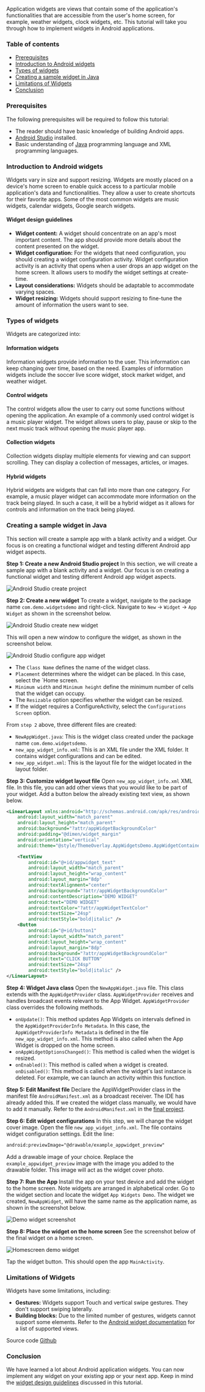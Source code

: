 Application widgets are views that contain some of the application's functionalities that are accessible from the user's home screen, for example, weather widgets, clock widgets, etc. This tutorial will take you through how to implement widgets in Android applications.

### Table of contents
- [Prerequisites](#prerequisites)
- [Introduction to Android widgets](#introduction-to-android-widgets)
- [Types of widgets](#types-of-widgets)
- [Creating a sample widget in Java](#creating-a-sample-widget-in-java)
- [Limitations of Widgets](#limitations-of-widgets)
- [Conclusion](#conclusion)

### Prerequisites
The following prerequisites will be required to follow this tutorial:
- The reader should have basic knowledge of building Android apps.
- [Android Studio](https://developer.android.com/studio) installed.
- Basic understanding of [Java](https://www.javatpoint.com/java-programs) programming language and XML programming languages.

### Introduction to Android widgets
Widgets vary in size and support resizing. Widgets are mostly placed on a device's home screen to enable quick access to a particular mobile application's data and functionalities. They allow a user to create shortcuts for their favorite apps. Some of the most common widgets are music widgets, calendar widgets, Google search widgets.

#### Widget design guidelines
- **Widget content:** A widget should concentrate on an app's most important content. The app should provide more details about the content presented on the widget.
- **Widget configuration:** For the widgets that need configuration, you should creating a widget configuration activity. Widget configuration activity is an activity that opens when a user drops an app widget on the home screen. It allows users to modify the widget settings at create-time.
- **Layout considerations:** Widgets should be adaptable to accommodate varying spaces.
- **Widget resizing:** Widgets should support resizing to fine-tune the amount of information the users want to see.

### Types of widgets
Widgets are categorized into:

#### Information widgets
Information widgets provide information to the user. This information can keep changing over time, based on the need. Examples of information widgets include the soccer live score widget, stock market widget, and weather widget.

#### Control widgets
The control widgets allow the user to carry out some functions without opening the application. An example of a commonly used control widget is a music player widget. The widget allows users to play, pause or skip to the next music track without opening the music player app.

#### Collection widgets
Collection widgets display multiple elements for viewing and can support scrolling. They can display a collection of messages, articles, or images.

#### Hybrid widgets
Hybrid widgets are widgets that can fall into more than one category. For example, a music player widget can accommodate more information on the track being played. In such a case, it will be a hybrid widget as it allows for controls and information on the track being played.

### Creating a sample widget in Java
This section will create a sample app with a blank activity and a widget. Our focus is on creating a functional widget and testing different Android app widget aspects.

**Step 1: Create a new Android Studio project**
In this section, we will create a sample app with a blank activity and a widget. Our focus is on creating a functional widget and testing different Android app widget aspects.

![Android Studio create project](/engineering-education/android-application-widgets-tutorial-in-java/android-studio-create-empty-activity-project.jpg)

**Step 2: Create a new widget**
To create a widget, navigate to the package name `com.demo.widgetsdemo` and right-click. Navigate to `New` -> `Widget` -> `App Widget` as shown in the screenshot below.

![Android Studio create new widget](/engineering-education/android-application-widgets-tutorial-in-java/android-studio-create-new-widget.jpg)

This will open a new window to configure the widget, as shown in the screenshot below.

![Android Studio configure app widget](/engineering-education/android-application-widgets-tutorial-in-java/android-studio-configure-app-widget.jpg)

- The `Class Name` defines the name of the widget class.
- `Placement` determines where the widget can be placed. In this case, select the `Home screen.
- `Minimum width` and `Minimum height` define the minimum number of cells that the widget can occupy.
- The `Resizable` option specifies whether the widget can be resized.
- If the widget requires a ConfigureActivity, select the `Configurations Screen` option.

From `step 2` above, three different files are created:
- `NewAppWidget.java`: This is the widget class created under the package name `com.demo.widgetsdemo`.
- `new_app_widget_info.xml`: This is an XML file under the XML folder. It contains widget configurations and can be edited.
- `new_app_widget.xml`: This is the layout file for the widget located in the layout folder.

**Step 3: Customize widget layout file**
Open `new_app_widget_info.xml` XML file. In this file, you can add other views that you would like to be part of your widget. Add a button below the already existing text view, as shown below.

```XML
<LinearLayout xmlns:android="http://schemas.android.com/apk/res/android"
    android:layout_width="match_parent"
    android:layout_height="match_parent"
    android:background="?attr/appWidgetBackgroundColor"
    android:padding="@dimen/widget_margin"
    android:orientation="vertical"
    android:theme="@style/ThemeOverlay.AppWidgetsDemo.AppWidgetContainer">

    <TextView
        android:id="@+id/appwidget_text"
        android:layout_width="match_parent"
        android:layout_height="wrap_content"
        android:layout_margin="8dp"
        android:textAlignment="center"
        android:background="?attr/appWidgetBackgroundColor"
        android:contentDescription="DEMO WIDGET"
        android:text="DEMO WIDGET"
        android:textColor="?attr/appWidgetTextColor"
        android:textSize="24sp"
        android:textStyle="bold|italic" />
    <Button
        android:id="@+id/button1"
        android:layout_width="match_parent"
        android:layout_height="wrap_content"
        android:layout_margin="8dp"
        android:background="?attr/appWidgetBackgroundColor"
        android:text="CLICK BUTTON"
        android:textSize="24sp"
        android:textStyle="bold|italic" />
</LinearLayout>
```

**Step 4: Widget Java class**
Open the `NewAppWidget.java` file. This class extends with the `AppWidgetProvider` class. `AppWidgetProvider` receives and handles broadcast events relevant to the App Widget. `AppWidgetProvider` class overrides the following methods.

- `onUpdate()`: This method updates App Widgets on intervals defined in the `AppWidgetProviderInfo Metadata`. In this case, the `AppWidgetProviderInfo Metadata` is defined in the file `new_app_widget_info.xml`. This method is also called when the App Widget is dropped on the home screen.
- `onAppWidgetOptionsChanged()`: This method is called when the widget is resized.
- `onEnabled()`: This method is called when a widget is created.
`onDisabled()`: This method is called when the widget's last instance is deleted. For example, we can launch an activity within this function.

**Step 5: Edit Manifest file**
Declare the AppWidgetProvider class in the manifest file `AndroidManifest.xml` as a broadcast receiver. The IDE has already added this. If we created the widget class manually, we would have to add it manually. Refer to the `AndroidManifest.xml` in the [final project](https://github.com/manmusa100/App-Widgets-Demo).

**Step 6: Edit widget configurations**
In this step, we will change the widget cover image. Open the file `new_app_widget_info.xml`. The file contains widget configuration settings. Edit the line:

```xml
android:previewImage="@drawable/example_appwidget_preview"
```
Add a drawable image of your choice. Replace the `example_appwidget_preview` image with the image you added to the drawable folder. This image will act as the widget cover photo.

**Step 7: Run the App**
Install the app on your test device and add the widget to the home screen. Note widgets are arranged in alphabetical order. Go to the widget section and locate the widget `App Widgets Demo`. The widget we created, `NewAppWidget`, will have the same name as the application name, as shown in the screenshot below.

![Demo widget screenshot](/engineering-education/android-application-widgets-tutorial-in-java/demo-widget-screenshot.jpg)

**Step 8: Place the widget on the home screen**
See the screenshot below of the final widget on a home screen.

![Homescreen demo widget](/engineering-education/android-application-widgets-tutorial-in-java/home-screen-demo-widget.jpg)

Tap the widget button. This should open the app `MainActivity`.

### Limitations of Widgets
Widgets have some limitations, including:
- **Gestures:** Widgets support Touch and vertical swipe gestures. They don't support swiping laterally.
- **Building blocks:** Due to the limited number of gestures, widgets cannot support some elements. Refer to the [Android widget documentation](https://developer.android.com/guide/topics/appwidgets/index.html#CreatingLayout) for a list of supported views.

Source code [Github](https://github.com/manmusa100/App-Widgets-Demo)

### Conclusion
We have learned a lot about Android application widgets. You can now implement any widget on your existing app or your next app. Keep in mind the [widget design guidelines](#widget-design-guidelines) discussed in this tutorial.
